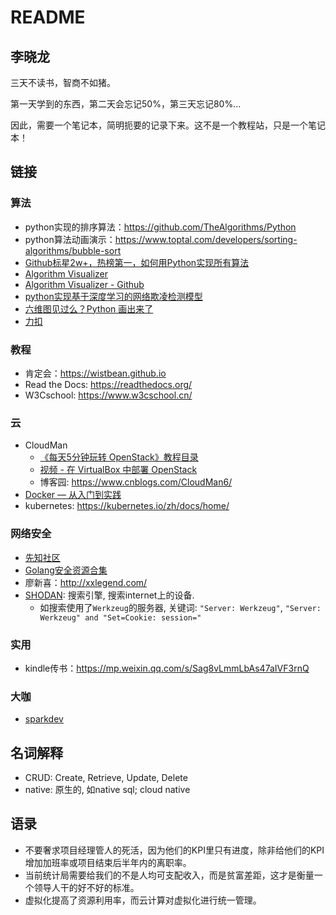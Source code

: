 # README

## 李晓龙

三天不读书，智商不如猪。

第一天学到的东西，第二天会忘记50%，第三天忘记80%...

因此，需要一个笔记本，简明扼要的记录下来。这不是一个教程站，只是一个笔记本！


## 链接

### 算法

- python实现的排序算法：<https://github.com/TheAlgorithms/Python>
- python算法动画演示：<https://www.toptal.com/developers/sorting-algorithms/bubble-sort>
- [Github标星2w+，热榜第一，如何用Python实现所有算法](https://mp.weixin.qq.com/s/OHoe6TTX--Ys5G-5yR6juA)
- [Algorithm Visualizer](https://algorithm-visualizer.org/)
- [Algorithm Visualizer - Github](https://github.com/algorithm-visualizer/algorithm-visualizer)
- [python实现基于深度学习的网络欺凌检测模型](https://mp.weixin.qq.com/s?__biz=MjM5NjA0NjgyMA==&mid=2651075726&idx=1&sn=0279918927745ff6a8899ebe27592daa&chksm=bd1fa6058a682f130fb35265924858bbdec766a452c3d742be429a650b8393077524e115ba0b&xtrack=1&scene=0&subscene=92&sessionid=1559655937&clicktime=1559657542&ascene=7&devicetype=android-28&version=2700043b&nettype=3gnet&abtest_cookie=BgABAAgACgALABIAEwAVAAgAnoYeACOXHgBWmR4AxZkeANyZHgD1mR4AA5oeAA2aHgAAAA%3D%3D&lang=zh_CN&pass_ticket=aSykkTizzSN1ZCZ6bSrqfZt5Is9H%2F4Lgw4gEEVKAyiWlMIffXq7CPS6w1pwbAswD&wx_header=1)
- [六维图见过么？Python 画出来了](https://mp.weixin.qq.com/s?__biz=MjM5NzE1MDA0MQ==&mid=2247494113&idx=2&sn=b3c7aa8acb69d5614eb094f5fa3c313d&chksm=a6dcc5d791ab4cc177f18544369e1fbec94061250e1995962b65f0022beb3a21772870426712&xtrack=1&scene=90&subscene=93&sessionid=1561783699&clicktime=1561783780&ascene=56&devicetype=android-28&version=2700043c&nettype=3gnet&abtest_cookie=BgABAAgACgALABIAEwAVAAcAnoYeACOXHgBWmR4AxZkeANyZHgD1mR4ADJoeAAAA&lang=zh_CN&pass_ticket=u4SgrHa3V%2BVQO%2BfgUuR2HEKo4J1p%2Fg5D34vcOrGGVpsdCew73lMP3OAkZ2oLVor5&wx_header=1)
- [力扣](https://leetcode-cn.com/problemset/all/)

### 教程

- 肯定会：<https://wistbean.github.io>
- Read the Docs: <https://readthedocs.org/>
- W3Cschool: <https://www.w3cschool.cn/>

### 云

- CloudMan
    - [《每天5分钟玩转 OpenStack》教程目录](https://mp.weixin.qq.com/s/QtdMkt9giEEnvFTQzO9u7g)
    - [视频 - 在 VirtualBox 中部署 OpenStack](https://mp.weixin.qq.com/s/g-bKZqRFUGXDghIfGJ16_g)
    - 博客园: <https://www.cnblogs.com/CloudMan6/>
- [Docker — 从入门到实践](https://yeasy.gitbooks.io/docker_practice/)
- kubernetes: <https://kubernetes.io/zh/docs/home/>

### 网络安全

- [先知社区](https://xz.aliyun.com/)
- [Golang安全资源合集](https://github.com/re4lity/Hacking-With-Golang/blob/master/README.md)
- 廖新喜：<http://xxlegend.com/>
- [SHODAN](https://www.shodan.io/): 搜索引擎, 搜索internet上的设备.
    - 如搜索使用了`Werkzeug`的服务器, 关键词: `"Server: Werkzeug"`, `"Server: Werkzeug" and "Set=Cookie: session="`

### 实用

- kindle传书：<https://mp.weixin.qq.com/s/Sag8vLmmLbAs47aIVF3rnQ>

### 大咖

- [sparkdev](https://www.cnblogs.com/sparkdev/)


## 名词解释

- CRUD: Create, Retrieve, Update, Delete
- native: 原生的, 如native sql; cloud native


## 语录

- 不要奢求项目经理管人的死活，因为他们的KPI里只有进度，除非给他们的KPI增加加班率或项目结束后半年内的离职率。
- 当前统计局需要给我们的不是人均可支配收入，而是贫富差距，这才是衡量一个领导人干的好不好的标准。
- 虚拟化提高了资源利用率，而云计算对虚拟化进行统一管理。
